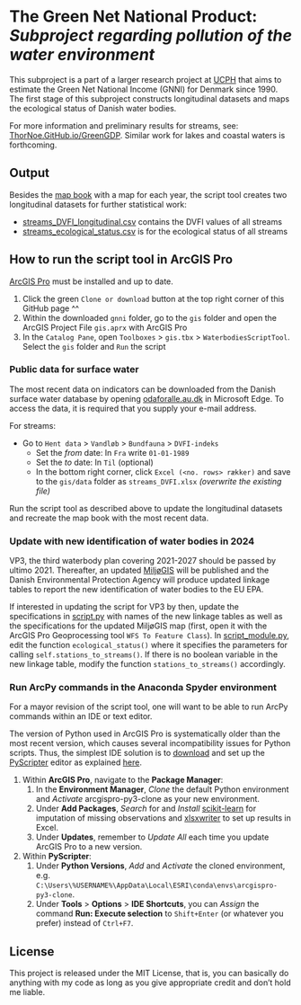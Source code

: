 # The Green Net National Product: *Subproject regarding pollution of the water environment*
This subproject is a part of a larger research project at [UCPH](https://www.ku.dk/english/) that aims to estimate the Green Net National Income (GNNI) for Denmark since 1990. The first stage of this subproject constructs longitudinal datasets and maps the ecological status of Danish water bodies.

For more information and preliminary results for streams, see: [ThorNoe.GitHub.io/GreenGDP](https://thornoe.github.io/GreenGDP/). Similar work for lakes and coastal waters is forthcoming.

## Output
Besides the [map book](https://github.com/thornoe/GreenGDP/raw/master/gis/output/streams.pdf) with a map for each year, the script tool creates two longitudinal datasets for further statistical work:
- [streams_DVFI_longitudinal.csv](https://github.com/thornoe/GreenGDP/raw/master/gis/output/streams_DVFI_longitudinal.csv) contains the DVFI values of all streams
- [streams_ecological_status.csv](https://github.com/thornoe/GreenGDP/raw/master/gis/output/streams_ecological_status.csv) is for the ecological status of all streams

## How to run the script tool in ArcGIS Pro
[ArcGIS Pro](https://www.esri.com/en-us/arcgis/products/arcgis-pro/overview) must be installed and up to date.
1. Click the green `Clone or download` button at the top right corner of this GitHub page ^^
2. Within the downloaded `gnni` folder, go to the `gis` folder and open the ArcGIS Project File `gis.aprx` with ArcGIS Pro
3. In the `Catalog Pane`, open `Toolboxes` > `gis.tbx` > `WaterbodiesScriptTool`. Select the `gis` folder and `Run` the script

### Public data for surface water
The most recent data on indicators can be downloaded from the Danish surface water database by opening [odaforalle.au.dk](https://odaforalle.au.dk/) in Microsoft Edge. To access the data, it is required that you supply your e-mail address.

For streams:
- Go to `Hent data` > `Vandløb` > `Bundfauna` > `DVFI-indeks`
  - Set the *from* date: In `Fra` write `01-01-1989`
  - Set the *to* date: In `Til` (optional)
  - In the bottom right corner, click `Excel (<no. rows> rækker)` and save to the `gis/data` folder as `streams_DVFI.xlsx` *(overwrite the existing file)*

Run the script tool as described above to update the longitudinal datasets and recreate the map book with the most recent data.

### Update with new identification of water bodies in 2024
VP3, the third waterbody plan covering 2021-2027 should be passed by ultimo 2021. Thereafter, an updated [MiljøGIS](https://mst.dk/service/miljoegis/) will be published and the Danish Environmental Protection Agency will produce updated linkage tables to report the new identification of water bodies to the EU EPA.

If interested in updating the script for VP3 by then, update the specifications in [script.py](https://github.com/thornoe/GreenGDP/blob/master/gis/script.py) with names of the new linkage tables as well as the specifications for the updated MiljøGIS map (first, open it with the ArcGIS Pro Geoprocessing tool `WFS To Feature Class`). In [script_module.py](https://github.com/thornoe/GreenGDP/blob/master/gis/script_module.py), edit the function `ecological_status()` where it specifies the parameters for calling `self.stations_to_streams()`. If there is no boolean variable in the new linkage table, modify the function `stations_to_streams()` accordingly.

### Run ArcPy commands in the Anaconda Spyder environment
For a mayor revision of the script tool, one will want to be able to run ArcPy commands within an IDE or text editor.

The version of Python used in ArcGIS Pro is systematically older than the most recent version, which causes several incompatibility issues for Python scripts. Thus, the simplest IDE solution is to [download](https://sourceforge.net/projects/pyscripter) and set up the [PyScripter](https://github.com/pyscripter/pyscripter/wiki) editor as explained [here](https://www.e-education.psu.edu/geog485/node/213).
1. Within **ArcGIS Pro**, navigate to the **Package Manager**:
   1. In the **Environment Manager**, *Clone* the default Python environment and *Activate* arcgispro-py3-clone as your new environment.
   2. Under **Add Packages**, *Search* for and *Install* [scikit-learn](https://scikit-learn.org/stable/index.html) for imputation of missing observations and [xlsxwriter](https://xlsxwriter.readthedocs.io/index.html) to set up results in Excel.
   3. Under **Updates**, remember to *Update All* each time you update ArcGIS Pro to a new version.
2. Within **PyScripter**:
   1. Under **Python Versions**, *Add* and *Activate* the cloned environment, e.g. `C:\Users\%USERNAME%\AppData\Local\ESRI\conda\envs\arcgispro-py3-clone`.
   2. Under **Tools** > **Options** > **IDE Shortcuts**, you can *Assign* the command **Run: Execute selection** to `Shift+Enter` (or whatever you prefer) instead of `Ctrl+F7`.

## License
This project is released under the MIT License, that is, you can basically do anything with my code as long as you give appropriate credit and don’t hold me liable.
